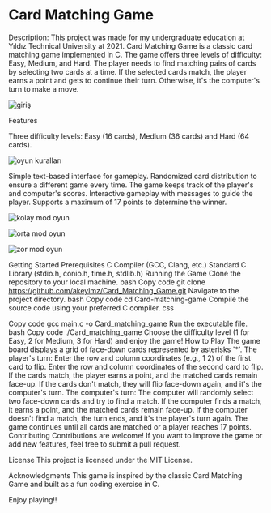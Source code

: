 # Card Matching Game
Description:
This project was made for my undergraduate education at Yıldız Technical University at 2021.
Card Matching Game is a classic card matching game implemented in C. The game offers three levels of difficulty: Easy, Medium, and Hard. The player needs to find matching pairs of cards by selecting two cards at a time. If the selected cards match, the player earns a point and gets to continue their turn. Otherwise, it's the computer's turn to make a move.

![giriş](https://github.com/akeylmz/Card_Matching_Game/assets/97607813/d9a0d030-6178-4832-bb5d-e812f18aa674)


Features

Three difficulty levels: Easy (16 cards), Medium (36 cards) and Hard (64 cards).

![oyun kuralları](https://github.com/akeylmz/Card_Matching_Game/assets/97607813/7f6c2580-fba2-4b6c-9999-910c2158458f)

Simple text-based interface for gameplay.
Randomized card distribution to ensure a different game every time.
The game keeps track of the player's and computer's scores.
Interactive gameplay with messages to guide the player.
Supports a maximum of 17 points to determine the winner.

![kolay mod oyun](https://github.com/akeylmz/Card_Matching_Game/assets/97607813/da583c1e-cdc5-4e20-8051-b40f3c47b3ac)

![orta mod oyun](https://github.com/akeylmz/Card_Matching_Game/assets/97607813/95f7fd6a-d239-4166-90fa-c07d018bae9f)

![zor mod oyun](https://github.com/akeylmz/Card_Matching_Game/assets/97607813/474bd2cb-e562-465b-8b07-0afccbdbbc8e)

Getting Started
Prerequisites
C Compiler (GCC, Clang, etc.)
Standard C Library (stdio.h, conio.h, time.h, stdlib.h)
Running the Game
Clone the repository to your local machine.
bash
Copy code
git clone https://github.com/akeylmz/Card_Matching_Game.git
Navigate to the project directory.
bash
Copy code
cd Card-matching-game
Compile the source code using your preferred C compiler.
css

Copy code
gcc main.c -o Card_matching_game
Run the executable file.
bash
Copy code
./Card_matching_game
Choose the difficulty level (1 for Easy, 2 for Medium, 3 for Hard) and enjoy the game!
How to Play
The game board displays a grid of face-down cards represented by asterisks '*'.
The player's turn:
Enter the row and column coordinates (e.g., 1 2) of the first card to flip.
Enter the row and column coordinates of the second card to flip.
If the cards match, the player earns a point, and the matched cards remain face-up.
If the cards don't match, they will flip face-down again, and it's the computer's turn.
The computer's turn:
The computer will randomly select two face-down cards and try to find a match.
If the computer finds a match, it earns a point, and the matched cards remain face-up.
If the computer doesn't find a match, the turn ends, and it's the player's turn again.
The game continues until all cards are matched or a player reaches 17 points.
Contributing
Contributions are welcome! If you want to improve the game or add new features, feel free to submit a pull request.

License
This project is licensed under the MIT License.

Acknowledgments
This game is inspired by the classic Card Matching Game and built as a fun coding exercise in C.

Enjoy playing!!
